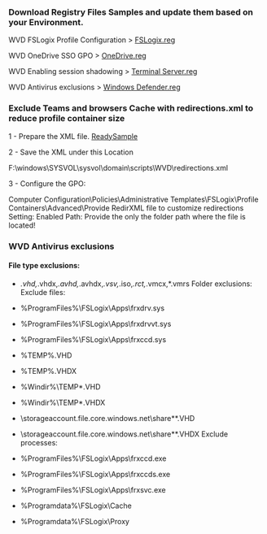 ### Download Registry Files Samples and update them based on your Environment.

WVD FSLogix Profile Configuration > [FSLogix.reg](https://github.com/3tallah/DOCs/blob/master/Azure/WindowsVirtualDesktop/AVDRegistrySettings/FSLogix.reg)

WVD OneDrive SSO GPO > [OneDrive.reg](https://github.com/3tallah/DOCs/blob/master/Azure/WindowsVirtualDesktop/AVDRegistrySettings/OneDrive.reg)

WVD Enabling session shadowing > [Terminal Server.reg](https://github.com/3tallah/DOCs/blob/master/Azure/WindowsVirtualDesktop/AVDRegistrySettings/Terminal%20Server.reg)

WVD Antivirus exclusions > [Windows Defender.reg](https://github.com/3tallah/DOCs/blob/master/Azure/WindowsVirtualDesktop/AVDRegistrySettings/Windows%20Defender.reg)

### Exclude Teams and browsers Cache with redirections.xml to reduce profile container size

1 - Prepare the XML file. [ReadySample](https://github.com/3tallah/DOCs/blob/master/Azure/WindowsVirtualDesktop/AVDRegistrySettings/redirections.xml)

2 - Save the XML under this Location

F:\windows\SYSVOL\sysvol\domain\scripts\WVD\redirections.xml

3 - Configure the GPO:

Computer Configuration\Policies\Administrative Templates\FSLogix\Profile Containers\Advanced\Provide RedirXML file to customize redirections
Setting: Enabled
Path: Provide the only the folder path where the file is located!


### WVD Antivirus exclusions

#### File type exclusions:

- *.vhd,*.vhdx,*.avhd,*.avhdx,*.vsv,*.iso,*.rct,*.vmcx,*.vmrs
Folder exclusions: Exclude files:

- %ProgramFiles%\FSLogix\Apps\frxdrv.sys
- %ProgramFiles%\FSLogix\Apps\frxdrvvt.sys
- %ProgramFiles%\FSLogix\Apps\frxccd.sys
- %TEMP%.VHD
- %TEMP%.VHDX
- %Windir%\TEMP*.VHD
- %Windir%\TEMP*.VHDX
- \storageaccount.file.core.windows.net\share**.VHD
- \storageaccount.file.core.windows.net\share**.VHDX
Exclude processes:

- %ProgramFiles%\FSLogix\Apps\frxccd.exe
- %ProgramFiles%\FSLogix\Apps\frxccds.exe
- %ProgramFiles%\FSLogix\Apps\frxsvc.exe
- %Programdata%\FSLogix\Cache
- %Programdata%\FSLogix\Proxy
